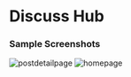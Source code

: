 # Discuss Hub

### Sample Screenshots
![postdetailpage](https://github.com/user-attachments/assets/2b1fa39e-4dc0-49e8-b888-d603c4aa271c)
![homepage](https://github.com/user-attachments/assets/4bbb59b7-e7f9-4a73-b59c-896f64558024)

